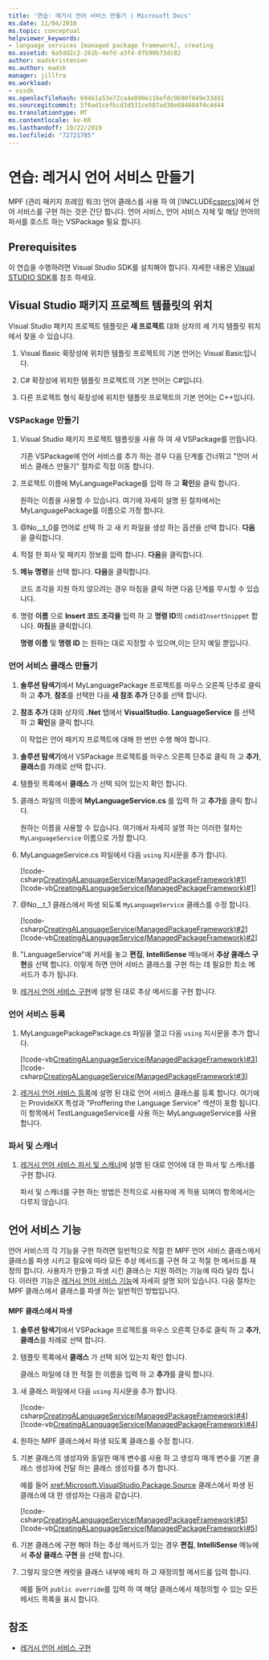 ```yaml
---
title: '연습: 레거시 언어 서비스 만들기 | Microsoft Docs'
ms.date: 11/04/2016
ms.topic: conceptual
helpviewer_keywords:
- language services [managed package framework], creating
ms.assetid: 6a5dd2c2-261b-4efd-a3f4-8fb90b73dc82
author: madskristensen
ms.author: madsk
manager: jillfra
ms.workload:
- vssdk
ms.openlocfilehash: 694b1a53e72ca4e890e11befdc9b90f049e33dd1
ms.sourcegitcommit: 5f6ad1cefbcd3d531ce587ad30e684684f4c4d44
ms.translationtype: MT
ms.contentlocale: ko-KR
ms.lasthandoff: 10/22/2019
ms.locfileid: "72721785"
---
```

# <a name="walkthrough-creating-a-legacy-language-service"></a>연습: 레거시 언어 서비스 만들기
MPF (관리 패키지 프레임 워크) 언어 클래스를 사용 하 여 [!INCLUDE[csprcs](../../data-tools/includes/csprcs_md.md)]에서 언어 서비스를 구현 하는 것은 간단 합니다. 언어 서비스, 언어 서비스 자체 및 해당 언어의 파서를 호스트 하는 VSPackage 필요 합니다.

## <a name="prerequisites"></a>Prerequisites
 이 연습을 수행하려면 Visual Studio SDK를 설치해야 합니다. 자세한 내용은 [Visual STUDIO SDK](../../extensibility/visual-studio-sdk.md)를 참조 하세요.

## <a name="locations-for-the-visual-studio-package-project-template"></a>Visual Studio 패키지 프로젝트 템플릿의 위치
 Visual Studio 패키지 프로젝트 템플릿은 **새 프로젝트** 대화 상자의 세 가지 템플릿 위치에서 찾을 수 있습니다.

1. Visual Basic 확장성에 위치한 템플릿 프로젝트의 기본 언어는 Visual Basic입니다.

2. C# 확장성에 위치한 템플릿 프로젝트의 기본 언어는 C#입니다.

3. 다른 프로젝트 형식 확장성에 위치한 템플릿 프로젝트의 기본 언어는 C++입니다.

### <a name="create-a-vspackage"></a>VSPackage 만들기

1. Visual Studio 패키지 프로젝트 템플릿을 사용 하 여 새 VSPackage를 만듭니다.

    기존 VSPackage에 언어 서비스를 추가 하는 경우 다음 단계를 건너뛰고 "언어 서비스 클래스 만들기" 절차로 직접 이동 합니다.

2. 프로젝트 이름에 MyLanguagePackage를 입력 하 고 **확인**을 클릭 합니다.

    원하는 이름을 사용할 수 있습니다. 여기에 자세히 설명 된 절차에서는 MyLanguagePackage를 이름으로 가정 합니다.

3. @No__t_0를 언어로 선택 하 고 새 키 파일을 생성 하는 옵션을 선택 합니다. **다음**을 클릭합니다.

4. 적절 한 회사 및 패키지 정보를 입력 합니다. **다음**을 클릭합니다.

5. **메뉴 명령**을 선택 합니다. **다음**을 클릭합니다.

    코드 조각을 지원 하지 않으려는 경우 마침을 클릭 하면 다음 단계를 무시할 수 있습니다.

6. 명령 **이름** 으로 **Insert 코드 조각을** 입력 하 고 **명령 ID**의 `cmdidInsertSnippet` 합니다. **마침**을 클릭합니다.

    **명령 이름** 및 **명령 ID** 는 원하는 대로 지정할 수 있으며,이는 단지 예일 뿐입니다.

### <a name="create-the-language-service-class"></a>언어 서비스 클래스 만들기

1. **솔루션 탐색기**에서 MyLanguagePackage 프로젝트를 마우스 오른쪽 단추로 클릭 하 고 **추가**, **참조**를 선택한 다음 **새 참조 추가** 단추를 선택 합니다.

2. **참조 추가** 대화 상자의 **.Net** 탭에서 **VisualStudio. LanguageService** 를 선택 하 고 **확인**을 클릭 합니다.

     이 작업은 언어 패키지 프로젝트에 대해 한 번만 수행 해야 합니다.

3. **솔루션 탐색기**에서 VSPackage 프로젝트를 마우스 오른쪽 단추로 클릭 하 고 **추가**, **클래스**를 차례로 선택 합니다.

4. 템플릿 목록에서 **클래스** 가 선택 되어 있는지 확인 합니다.

5. 클래스 파일의 이름에 **MyLanguageService.cs** 를 입력 하 고 **추가**를 클릭 합니다.

     원하는 이름을 사용할 수 있습니다. 여기에서 자세히 설명 하는 이러한 절차는 `MyLanguageService` 이름으로 가정 합니다.

6. MyLanguageService.cs 파일에서 다음 `using` 지시문을 추가 합니다.

     [!code-csharp[CreatingALanguageService(ManagedPackageFramework)#1](../../extensibility/internals/codesnippet/CSharp/walkthrough-creating-a-legacy-language-service_1.cs)]
     [!code-vb[CreatingALanguageService(ManagedPackageFramework)#1](../../extensibility/internals/codesnippet/VisualBasic/walkthrough-creating-a-legacy-language-service_1.vb)]

7. @No__t_1 클래스에서 파생 되도록 `MyLanguageService` 클래스를 수정 합니다.

     [!code-csharp[CreatingALanguageService(ManagedPackageFramework)#2](../../extensibility/internals/codesnippet/CSharp/walkthrough-creating-a-legacy-language-service_2.cs)]
     [!code-vb[CreatingALanguageService(ManagedPackageFramework)#2](../../extensibility/internals/codesnippet/VisualBasic/walkthrough-creating-a-legacy-language-service_2.vb)]

8. "LanguageService"에 커서를 놓고 **편집**, **IntelliSense** 메뉴에서 **추상 클래스 구현**을 선택 합니다. 이렇게 하면 언어 서비스 클래스를 구현 하는 데 필요한 최소 메서드가 추가 됩니다.

9. [레거시 언어 서비스 구현](../../extensibility/internals/implementing-a-legacy-language-service2.md)에 설명 된 대로 추상 메서드를 구현 합니다.

### <a name="register-the-language-service"></a>언어 서비스 등록

1. MyLanguagePackagePackage.cs 파일을 열고 다음 `using` 지시문을 추가 합니다.

     [!code-vb[CreatingALanguageService(ManagedPackageFramework)#3](../../extensibility/internals/codesnippet/VisualBasic/walkthrough-creating-a-legacy-language-service_3.vb)]
     [!code-csharp[CreatingALanguageService(ManagedPackageFramework)#3](../../extensibility/internals/codesnippet/CSharp/walkthrough-creating-a-legacy-language-service_3.cs)]

2. [레거시 언어 서비스 등록](../../extensibility/internals/registering-a-legacy-language-service1.md)에 설명 된 대로 언어 서비스 클래스를 등록 합니다. 여기에는 ProvideXX 특성과 "Proffering the Language Service" 섹션이 포함 됩니다. 이 항목에서 TestLanguageService를 사용 하는 MyLanguageService를 사용 합니다.

### <a name="the-parser-and-scanner"></a>파서 및 스캐너

1. [레거시 언어 서비스 파서 및 스캐너](../../extensibility/internals/legacy-language-service-parser-and-scanner.md)에 설명 된 대로 언어에 대 한 파서 및 스캐너를 구현 합니다.

     파서 및 스캐너를 구현 하는 방법은 전적으로 사용자에 게 적용 되며이 항목에서는 다루지 않습니다.

## <a name="language-service-features"></a>언어 서비스 기능
 언어 서비스의 각 기능을 구현 하려면 일반적으로 적절 한 MPF 언어 서비스 클래스에서 클래스를 파생 시키고 필요에 따라 모든 추상 메서드를 구현 하 고 적절 한 메서드를 재정의 합니다. 사용자가 만들고 파생 시킨 클래스는 지원 하려는 기능에 따라 달라 집니다. 이러한 기능은 [레거시 언어 서비스 기능](../../extensibility/internals/legacy-language-service-features1.md)에 자세히 설명 되어 있습니다. 다음 절차는 MPF 클래스에서 클래스를 파생 하는 일반적인 방법입니다.

#### <a name="deriving-from-an-mpf-class"></a>MPF 클래스에서 파생

1. **솔루션 탐색기**에서 VSPackage 프로젝트를 마우스 오른쪽 단추로 클릭 하 고 **추가**, **클래스**를 차례로 선택 합니다.

2. 템플릿 목록에서 **클래스** 가 선택 되어 있는지 확인 합니다.

     클래스 파일에 대 한 적절 한 이름을 입력 하 고 **추가**를 클릭 합니다.

3. 새 클래스 파일에서 다음 `using` 지시문을 추가 합니다.

     [!code-csharp[CreatingALanguageService(ManagedPackageFramework)#4](../../extensibility/internals/codesnippet/CSharp/walkthrough-creating-a-legacy-language-service_4.cs)]
     [!code-vb[CreatingALanguageService(ManagedPackageFramework)#4](../../extensibility/internals/codesnippet/VisualBasic/walkthrough-creating-a-legacy-language-service_4.vb)]

4. 원하는 MPF 클래스에서 파생 되도록 클래스를 수정 합니다.

5. 기본 클래스의 생성자와 동일한 매개 변수를 사용 하 고 생성자 매개 변수를 기본 클래스 생성자에 전달 하는 클래스 생성자를 추가 합니다.

     예를 들어 <xref:Microsoft.VisualStudio.Package.Source> 클래스에서 파생 된 클래스에 대 한 생성자는 다음과 같습니다.

     [!code-csharp[CreatingALanguageService(ManagedPackageFramework)#5](../../extensibility/internals/codesnippet/CSharp/walkthrough-creating-a-legacy-language-service_5.cs)]
     [!code-vb[CreatingALanguageService(ManagedPackageFramework)#5](../../extensibility/internals/codesnippet/VisualBasic/walkthrough-creating-a-legacy-language-service_5.vb)]

6. 기본 클래스에 구현 해야 하는 추상 메서드가 있는 경우 **편집**, **IntelliSense** 메뉴에서 **추상 클래스 구현** 을 선택 합니다.

7. 그렇지 않으면 캐럿을 클래스 내부에 배치 하 고 재정의할 메서드를 입력 합니다.

     예를 들어 `public override`를 입력 하 여 해당 클래스에서 재정의할 수 있는 모든 메서드 목록을 표시 합니다.

## <a name="see-also"></a>참조
- [레거시 언어 서비스 구현](../../extensibility/internals/implementing-a-legacy-language-service1.md)
